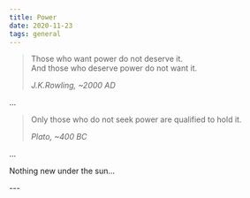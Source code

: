 ```yaml
---
title: Power
date: 2020-11-23
tags: general
---
```

<blockquote><p>Those who want power do not deserve it.<br>And those who deserve power do not want it.</p><cite>J.K.Rowling, ~2000 AD</cite></blockquote>
<p>...</p>
<blockquote><p>Only those who do not seek power are qualified to hold it.</p><cite>Plato,  ~400 BC</cite></blockquote>
<p>...</p>
<p>Nothing new under the sun...</p>
---


